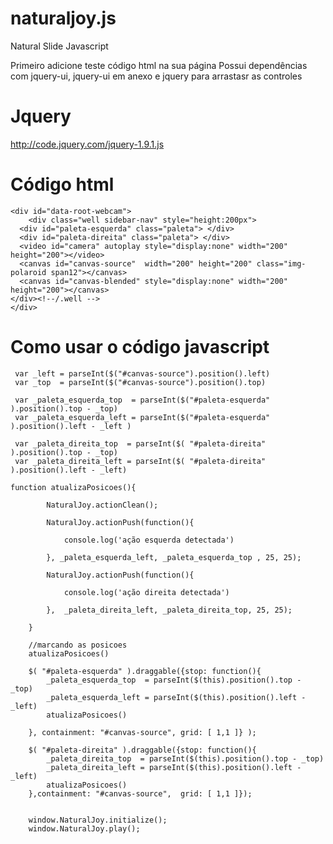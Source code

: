 naturaljoy.js
===============

Natural Slide Javascript

Primeiro adicione teste código html na sua página
Possui dependências com jquery-ui, jquery-ui em anexo e jquery para arrastasr as controles

Jquery
==============

http://code.jquery.com/jquery-1.9.1.js




Código html
==============
	<div id="data-root-webcam">
		<div class="well sidebar-nav" style="height:200px">          
	  <div id="paleta-esquerda" class="paleta"> </div>
	  <div id="paleta-direita" class="paleta"> </div>
	  <video id="camera" autoplay style="display:none" width="200" height="200"></video>
	  <canvas id="canvas-source"  width="200" height="200" class="img-polaroid span12"></canvas>
	  <canvas id="canvas-blended" style="display:none" width="200" height="200"></canvas>          
	</div><!--/.well --> 
	</div>

Como usar o código javascript
===============



   
     var _left = parseInt($("#canvas-source").position().left)
     var _top  = parseInt($("#canvas-source").position().top)

     var _paleta_esquerda_top  = parseInt($("#paleta-esquerda" ).position().top - _top)
     var _paleta_esquerda_left = parseInt($("#paleta-esquerda" ).position().left - _left )

     var _paleta_direita_top  = parseInt($( "#paleta-direita" ).position().top - _top)
     var _paleta_direita_left = parseInt($( "#paleta-direita" ).position().left - _left)

    function atualizaPosicoes(){
  		
			NaturalJoy.actionClean();
			
			NaturalJoy.actionPush(function(){

				console.log('ação esquerda detectada')							

			}, _paleta_esquerda_left, _paleta_esquerda_top , 25, 25);

			NaturalJoy.actionPush(function(){ 			

				console.log('ação direita detectada')			

			},  _paleta_direita_left, _paleta_direita_top, 25, 25);

		}

		//marcando as posicoes
		atualizaPosicoes()

		$( "#paleta-esquerda" ).draggable({stop: function(){
			_paleta_esquerda_top  = parseInt($(this).position().top - _top)
			_paleta_esquerda_left = parseInt($(this).position().left - _left)
			atualizaPosicoes()

		}, containment: "#canvas-source", grid: [ 1,1 ]} );

		$( "#paleta-direita" ).draggable({stop: function(){
			_paleta_direita_top  = parseInt($(this).position().top - _top)
			_paleta_direita_left = parseInt($(this).position().left - _left)
			atualizaPosicoes()
		},containment: "#canvas-source",  grid: [ 1,1 ]});


		window.NaturalJoy.initialize();
		window.NaturalJoy.play();		

